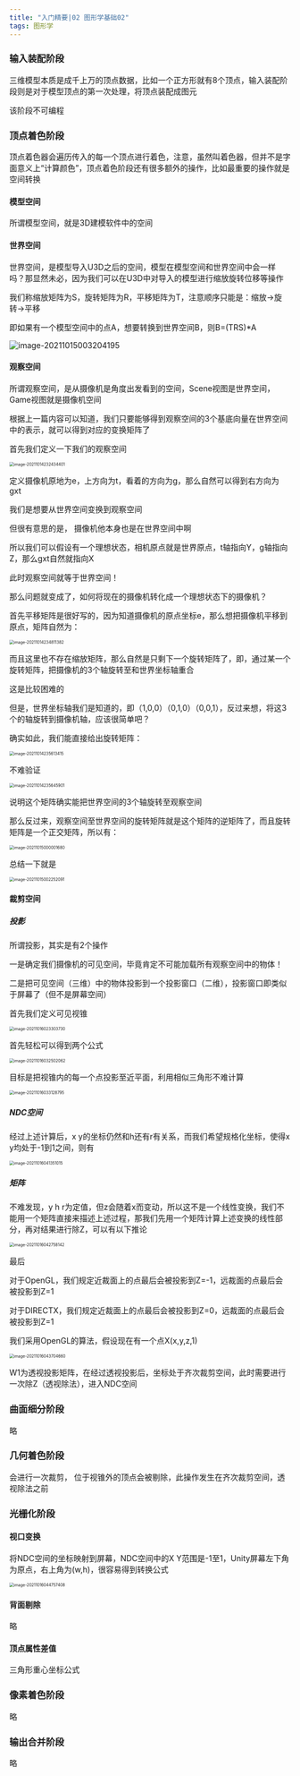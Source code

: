 ```yaml
---
title: "入门精要|02 图形学基础02"
tags: 图形学
---
```


### 输入装配阶段

三维模型本质是成千上万的顶点数据，比如一个正方形就有8个顶点，输入装配阶段则是对于模型顶点的第一次处理，将顶点装配成图元

该阶段不可编程

### 顶点着色阶段

顶点着色器会遍历传入的每一个顶点进行着色，注意，虽然叫着色器，但并不是字面意义上“计算颜色”，顶点着色阶段还有很多额外的操作，比如最重要的操作就是空间转换

#### 模型空间

所谓模型空间，就是3D建模软件中的空间

#### 世界空间

世界空间，是模型导入U3D之后的空间，模型在模型空间和世界空间中会一样吗？那显然未必，因为我们可以在U3D中对导入的模型进行缩放旋转位移等操作

我们称缩放矩阵为S，旋转矩阵为R，平移矩阵为T，注意顺序只能是：缩放->旋转->平移

即如果有一个模型空间中的点A，想要转换到世界空间B，则B=(TRS)*A

![image-20211015003204195](https://cdn.jsdelivr.net/gh/Gasskin/CloudImg/img/202110150032223.png)

#### 观察空间

所谓观察空间，是从摄像机是角度出发看到的空间，Scene视图是世界空间，Game视图就是摄像机空间

根据上一篇内容可以知道，我们只要能够得到观察空间的3个基底向量在世界空间中的表示，就可以得到对应的变换矩阵了

首先我们定义一下我们的观察空间

<img src="https://cdn.jsdelivr.net/gh/Gasskin/CloudImg/img/202110142324438.png" alt="image-20211014232434401" style="zoom:50%;" />

定义摄像机原地为e，上方向为t，看着的方向为g，那么自然可以得到右方向为gxt

我们是想要从世界空间变换到观察空间

但很有意思的是， 摄像机他本身也是在世界空间中啊

所以我们可以假设有一个理想状态，相机原点就是世界原点，t轴指向Y，g轴指向Z，那么gxt自然就指向X

此时观察空间就等于世界空间！

那么问题就变成了，如何将现在的摄像机转化成一个理想状态下的摄像机？

首先平移矩阵是很好写的，因为知道摄像机的原点坐标e，那么想把摄像机平移到原点，矩阵自然为：

<img src="https://cdn.jsdelivr.net/gh/Gasskin/CloudImg/img/202110142348426.png" alt="image-20211014234811382" style="zoom:50%;" />

而且这里也不存在缩放矩阵，那么自然是只剩下一个旋转矩阵了，即，通过某一个旋转矩阵，把摄像机的3个轴旋转至和世界坐标轴重合

这是比较困难的

但是，世界坐标轴我们是知道的，即（1,0,0）（0,1,0）（0,0,1），反过来想，将这3个的轴旋转到摄像机轴，应该很简单吧？

确实如此，我们能直接给出旋转矩阵：

<img src="https://cdn.jsdelivr.net/gh/Gasskin/CloudImg/img/202110142356457.png" alt="image-20211014235613415" style="zoom:50%;" />

不难验证

<img src="https://cdn.jsdelivr.net/gh/Gasskin/CloudImg/img/202110142356959.png" alt="image-20211014235645901" style="zoom:50%;" />

说明这个矩阵确实能把世界空间的3个轴旋转至观察空间

那么反过来，观察空间至世界空间的旋转矩阵就是这个矩阵的逆矩阵了，而且旋转矩阵是一个正交矩阵，所以有：

<img src="https://cdn.jsdelivr.net/gh/Gasskin/CloudImg/img/202110150000733.png" alt="image-20211015000001680" style="zoom:50%;" />

总结一下就是

<img src="https://cdn.jsdelivr.net/gh/Gasskin/CloudImg/img/202110150022211.png" alt="image-20211015002252091" style="zoom:50%;" />

#### 裁剪空间

##### 投影

所谓投影，其实是有2个操作

一是确定我们摄像机的可见空间，毕竟肯定不可能加载所有观察空间中的物体！

二是把可见空间（三维）中的物体投影到一个投影窗口（二维），投影窗口即类似于屏幕了（但不是屏幕空间）

首先我们定义可见视锥

<img src="https://cdn.jsdelivr.net/gh/Gasskin/CloudImg/img/202110160233865.png" alt="image-20211016023303730" style="zoom:50%;" />

首先轻松可以得到两个公式

<img src="https://cdn.jsdelivr.net/gh/Gasskin/CloudImg/img/202110160325111.png" alt="image-20211016032502062" style="zoom:50%;" />

目标是把视锥内的每一个点投影至近平面，利用相似三角形不难计算

<img src="https://cdn.jsdelivr.net/gh/Gasskin/CloudImg/img/202110160331921.png" alt="image-20211016033128795" style="zoom:50%;" />

##### NDC空间

经过上述计算后，x y的坐标仍然和h还有r有关系，而我们希望规格化坐标，使得x y均处于-1到1之间，则有

<img src="https://cdn.jsdelivr.net/gh/Gasskin/CloudImg/img/202110160413063.png" alt="image-20211016041351015" style="zoom:50%;" />

##### 矩阵

不难发现，y h r为定值，但z会随着x而变动，所以这不是一个线性变换，我们不能用一个矩阵直接来描述上述过程，那我们先用一个矩阵计算上述变换的线性部分，再对结果进行除Z，可以有以下推论

<img src="https://cdn.jsdelivr.net/gh/Gasskin/CloudImg/img/202110160427253.png" alt="image-20211016042758142" style="zoom:50%;" />

最后

对于OpenGL，我们规定近裁面上的点最后会被投影到Z=-1，远裁面的点最后会被投影到Z=1

对于DIRECTX，我们规定近裁面上的点最后会被投影到Z=0，远裁面的点最后会被投影到Z=1

我们采用OpenGL的算法，假设现在有一个点X(x,y,z,1)

<img src="https://cdn.jsdelivr.net/gh/Gasskin/CloudImg/img/202110160437762.png" alt="image-20211016043704660" style="zoom:50%;" />

W1为透视投影矩阵，在经过透视投影后，坐标处于齐次裁剪空间，此时需要进行一次除Z（透视除法），进入NDC空间

### 曲面细分阶段

略

### 几何着色阶段

会进行一次裁剪， 位于视锥外的顶点会被剔除，此操作发生在齐次裁剪空间，透视除法之前

### 光栅化阶段

#### 视口变换

将NDC空间的坐标映射到屏幕，NDC空间中的X Y范围是-1至1，Unity屏幕左下角为原点，右上角为(w,h)，很容易得到转换公式

<img src="https://cdn.jsdelivr.net/gh/Gasskin/CloudImg/img/202110160447447.png" alt="image-20211016044757408" style="zoom:50%;" />

#### 背面剔除

略

#### 顶点属性差值

三角形重心坐标公式

### 像素着色阶段

略

### 输出合并阶段

略
